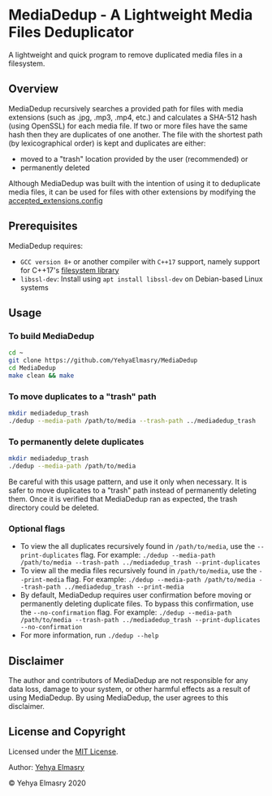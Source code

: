 # MediaDedup - A Lightweight Media Files Deduplicator

A lightweight and quick program to remove duplicated media files in a filesystem.

## Overview

MediaDedup recursively searches a provided path for files with media extensions (such as .jpg, .mp3, .mp4, etc.) and calculates a SHA-512 hash (using OpenSSL) for each media file. If two or more files have the same hash then they are duplicates of one another. The file with the shortest path (by lexicographical order) is kept and duplicates are either:

- moved to a "trash" location provided by the user (recommended) or
- permanently deleted

Although MediaDedup was built with the intention of using it to deduplicate media files, it can be used for files with other extensions by modifying the [accepted_extensions.config](accepted_extensions.config)

## Prerequisites

MediaDedup requires:

- `GCC version 8+` or another compiler with `C++17` support, namely support for C++17's [filesystem library](https://en.cppreference.com/w/cpp/filesystem) 
- `libssl-dev`: Install using ```apt install libssl-dev``` on Debian-based Linux systems

## Usage

### To build MediaDedup

``` Bash
cd ~
git clone https://github.com/YehyaElmasry/MediaDedup
cd MediaDedup
make clean && make
```

### To move duplicates to a "trash" path

``` Bash
mkdir mediadedup_trash
./dedup --media-path /path/to/media --trash-path ../mediadedup_trash
```

### To permanently delete duplicates

``` Bash
mkdir mediadedup_trash
./dedup --media-path /path/to/media
```

Be careful with this usage pattern, and use it only when necessary. It is safer to move duplicates to a "trash" path instead of permanently deleting them. Once it is verified that MediaDedup ran as expected, the trash directory could be deleted.

### Optional flags

- To view the all duplicates recursively found in `/path/to/media`, use the `--print-duplicates` flag. For example: `./dedup --media-path /path/to/media --trash-path ../mediadedup_trash --print-duplicates`
- To view all the media files recursively found in `/path/to/media`, use the `--print-media` flag. For example: `./dedup --media-path /path/to/media --trash-path ../mediadedup_trash --print-media`
- By default, MediaDedup requires user confirmation before moving or permanently deleting duplicate files. To bypass this confirmation, use the `--no-confirmation` flag. For example: `./dedup --media-path /path/to/media --trash-path ../mediadedup_trash --print-duplicates --no-confirmation`
- For more information, run  `./dedup --help`

## Disclaimer

The author and contributors of MediaDedup are not responsible for any data loss, damage to your system, or other harmful effects as a result of using MediaDedup. By using MediaDedup, the user agrees to this disclaimer.

## License and Copyright

Licensed under the [MIT License](LICENSE).

Author: [Yehya Elmasry](https://www.linkedin.com/in/yehya-elmasry)

© Yehya Elmasry 2020
